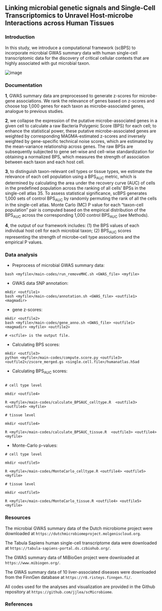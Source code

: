 ## Linking microbial genetic signals and Single-Cell Transcriptomics to Unravel Host-microbe Interactions across Human Tissues



### Introduction

In this study, we introduce a computational framework (scBPS) to incorporate microbial GWAS summary data with human single-cell transcriptomic data for the discovery of critical cellular contexts that are highly associated with gut microbial taxon. 

![image](https://github.com/jjlea/scMicrobiome/assets/73264824/77cbab3f-4ca5-445f-87c8-0d3bbedf4d9d)


### Documentation

**1**, GWAS summary data are preprocessed to generate z-scores for microbe-gene associations. We rank the relevance of genes based on z-scores and choose top 1,000 genes for each taxon as microbe-associated genes, analogue to previous studies. 

**2**, we collapse the expression of the putative microbe-associated genes in a given cell to calculate a raw Bacteria Polygenic Score (BPS) for each cell; to enhance the statistical power, these putative microbe-associated genes are weighted by corresponding MAGMA-estimated z-scores and inversely weighted by gene-specific technical noise scores, which are estimated by the mean-variance relationship across genes. The raw BPSs are subsequently subjected to gene set-wise and cell-wise standardization for obtaining a normalized BPS, which measures the strength of association between each taxon and each host cell. 

**3**, to distinguish taxon-relevant cell types or tissue types, we estimate the relevance of each cell population using a BPS<sub>AUC</sub> metric, which is determined by calculating the area under the recovery curve (AUC) of cells in the predefined population across the ranking of all cells’ BPSs in the single-cell atlas 35. To assess statistical significance, scBPS generates 1,000 sets of control BPS<sub>AUC</sub> by randomly permuting the rank of all the cells in the single-cell atlas. Monte Carlo (MC) P value for each “taxon-cell population” pair is computed based on the empirical distribution of the BPS<sub>AUC</sub> across the corresponding 1,000 control BPS<sub>AUC</sub> (see Methods). 

**4**, the output of our framework includes: (1) the BPS values of each individual host cell for each microbial taxon; (2) BPS<sub>AUC</sub> scores representing the strength of microbe-cell type associations and the empirical P values. 


### Data analysis

- Preprocess of microbial GWAS summary data:
  
``` 
bash <myfile>/main-codes/run_removeMHC.sh <GWAS_file> <myfile>
```

- GWAS data SNP annotation:

```
mkdir <outfile1>
bash <myfile>/main-codes/annotation.sh <GWAS_file> <outfile1> <magmadir>
```

- gene z-scores:

```
mkdir <outfile2>
bash <myfile>/main-codes/gene_anno.sh <GWAS_file> <outfile1> <magmadir> <myfile> <outfile2>

# <scfile> is the output file.
```

- Calculating BPS scores:

```
mkdir <outfile3>
python <myfile>/main-codes/compute.score.py <outfile3> <outfile2>/zscore_merged.gs <single.cell.file>/humanatlas.h5ad
```

- Calculating BPS<sub>AUC</sub> scores:

```

# cell type level

mkdir <outfile4>

R <myfile>/main-codes/calculate_BPSAUC_celltype.R  <outfile3> <outfile4> <myfile>

# tissue level

mkdir <outfile4>

R <myfile>/main-codes/calculate_BPSAUC_tissue.R  <outfile3> <outfile4> <myfile>
```

- Monte-Carlo p-values:

```
# cell type level

mkdir <outfile5>

R <myfile>/main-codes/MonteCarlo_celltype.R <outfile4> <outfile5> <myfile>

# tissue level

mkdir <outfile5>

R <myfile>/main-codes/MonteCarlo_tissue.R <outfile4> <outfile5> <myfile>
```

### Resources

The microbial GWAS summary data of the Dutch microbiome project were downloaded at `https://dutchmicrobiomeproject.molgeniscloud.org`. 

The Tabula Sapiens human single-cell transcriptome data were downloaded at `https://tabula-sapiens-portal.ds.czbiohub.org/`. 

The GWAS summary data of MiBioGen project were downloaded at `https://www.mibiogen.org/`. 

The GWAS summary data of 10 liver-associated diseases were downloaded from the FinnGen database at `https://r8.risteys.finngen.fi/`. 

All codes used for the analyses and visualization are provided in the Github repository at `https://github.com/jjlea/scMicrobiome`. 

### References




